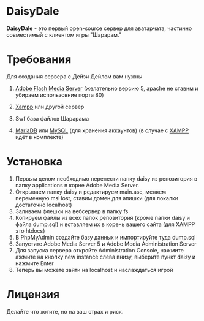 # DaisyDale

**DaisyDale** - это первый open-source сервер для аватарчата, частично совместимый с клиентом игры "Шарарам."

# Требования
Для создания сервера с Дейзи Дейлом вам нужны

1. [Adobe Flash Media Server](https://adobe.ly/2GY8WUp) (желательно версию 5, apache не ставим и убираем использовние порта 80)

2. [Xampp](https://bit.ly/2TgobyD) или другой сервер

3. Swf база файлов Шарарама 

4. [MariaDB](https://mariadb.org/download/) или [MySQL](https://dev.mysql.com/downloads/mysql/) (для хранения аккаунтов) (в случае с [XAMPP](https://bit.ly/2TgobyD) идёт в комплекте)

# Установка

1. Первым делом необходимо перенести папку daisy из репозитория в папку applications в корне Adobe Media Server.
2. Открываем папку daisy и редактируем main.asc, меняем переменную msHost, ставим домен для апишки (для локалки достаточно localhost)
3. Заливаем флешки на вебсервер в папку fs
4. Копируем файлы из всех папок репозитория (кроме папки daisy и файла dump.sql) и вставляем их в корень вашего сайта (для XAMPP это htdocs)
5. В PhpMyAdmin создайте базу данных и импортируйте туда dump.sql
6. Запустите Adobe Media Server 5 и Adobe Media Administration Server
7. Для запуска сервера откройте Administration Console, нажмите ажмите на кнопку new instance слева внизу, выберите пункт daisy и нажмите Enter
8. Теперь вы можете зайти на localhost и наслаждаться игрой

# Лицензия

Делайте что хотите, но на ваш страх и риск.
